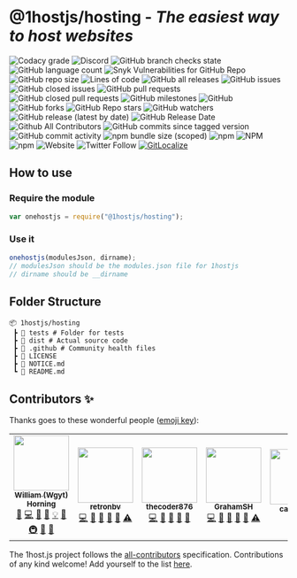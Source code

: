 # @1hostjs/hosting - _The easiest way to host websites_

![Codacy grade](https://img.shields.io/codacy/grade/aa8004662996446e9dd30ff0d1c71c5b?logo=codacy&logoColor=white&style=for-the-badge&color=F63202) ![Discord](https://img.shields.io/discord/815203873324662865?color=F63202&logo=discord&logoColor=white&style=for-the-badge) ![GitHub branch checks state](https://img.shields.io/github/checks-status/1hostjs/hosting/main?logo=github&logoColor=white&style=for-the-badge&color=F63202) ![GitHub language count](https://img.shields.io/github/languages/count/1hostjs/hosting?logo=github&logoColor=white&style=for-the-badge&color=F63202) ![Snyk Vulnerabilities for GitHub Repo](https://img.shields.io/snyk/vulnerabilities/github/1hostjs/hosting?color=F63202&logo=github&logoColor=white&style=for-the-badge) ![GitHub repo size](https://img.shields.io/github/repo-size/1hostjs/hosting?color=F63202&logo=github&logoColor=white&style=for-the-badge) ![Lines of code](https://img.shields.io/tokei/lines/github/1hostjs/hosting?color=F63202&label=total%20lines%20of%20code&logo=github&logoColor=white&style=for-the-badge) ![GitHub all releases](https://img.shields.io/github/downloads/1hostjs/hosting/total?color=F63202&logo=github&logoColor=white&style=for-the-badge) ![GitHub issues](https://img.shields.io/github/issues/1hostjs/hosting?color=F63202&logo=github&logoColor=white&style=for-the-badge) ![GitHub closed issues](https://img.shields.io/github/issues-closed/1hostjs/hosting?color=F63202&logo=github&logoColor=white&style=for-the-badge) ![GitHub pull requests](https://img.shields.io/github/issues-pr/1hostjs/hosting?color=F63202&logo=github&logoColor=white&style=for-the-badge) ![GitHub closed pull requests](https://img.shields.io/github/issues-pr-closed/1hostjs/hosting?color=F63202&logo=github&logoColor=white&style=for-the-badge) ![GitHub milestones](https://img.shields.io/github/milestones/all/1hostjs/hosting?color=F63202&logo=github&logoColor=white&style=for-the-badge) ![GitHub](https://img.shields.io/github/license/1hostjs/hosting?color=F63202&logo=github&logoColor=white&style=for-the-badge) ![GitHub forks](https://img.shields.io/github/forks/1hostjs/hosting?color=F63202&logo=github&logoColor=white&style=for-the-badge) ![GitHub Repo stars](https://img.shields.io/github/stars/1hostjs/hosting?color=F63202&logo=github&logoColor=white&style=for-the-badge) ![GitHub watchers](https://img.shields.io/github/watchers/1hostjs/hosting?color=F63202&logo=github&logoColor=white&style=for-the-badge) ![GitHub release (latest by date)](https://img.shields.io/github/v/release/1hostjs/hosting?color=F63202&logo=github&logoColor=white&style=for-the-badge) ![GitHub Release Date](https://img.shields.io/github/release-date/1hostjs/hosting?color=F63202&logo=github&logoColor=white&style=for-the-badge) ![Github All Contributors](https://img.shields.io/github/all-contributors/1hostjs/hosting/main?color=F63202&logo=github&logoColor=white&style=for-the-badge) ![GitHub commits since tagged version](https://img.shields.io/github/commits-since/1hostjs/hosting/latest/main?color=F63202&logo=github&logoColor=white&style=for-the-badge) ![GitHub commit activity](https://img.shields.io/github/commit-activity/w/1hostjs/hosting?color=F63202&logo=github&logoColor=white&style=for-the-badge) ![npm bundle size (scoped)](https://img.shields.io/bundlephobia/min/@1hostjs/hosting?color=F63202&logo=npm&logoColor=white&style=for-the-badge) ![npm](https://img.shields.io/npm/dt/@1hostjs/hosting?color=F63202&logo=npm&logoColor=white&style=for-the-badge) ![NPM](https://img.shields.io/npm/l/@1hostjs%252Fhosting?color=F63202&logo=npm&logoColor=white&style=for-the-badge) ![npm](https://img.shields.io/npm/v/@1hostjs%252fhosting?color=F63202&logo=npm&logoColor=white&style=for-the-badge) ![Website](https://img.shields.io/website?color=F63202&down_color=F63202&down_message=down&label=docs&logo=nuxt.js&logoColor=white&style=for-the-badge&up_color=F63202&up_message=are%20up&url=https%3A%2F%2F1host.js.org) ![Twitter Follow](https://img.shields.io/twitter/follow/wgytcraft?color=F63202&logo=twitter&logoColor=white&style=for-the-badge) [![GitLocalize](https://gitlocalize.com/repo/5951/whole_project/badge.svg)](https://gitlocalize.com/repo/5951/whole_project?utm_source=badge)

## How to use

### Require the module

```javascript
var onehostjs = require("@1hostjs/hosting");
```

### Use it

```javascript
onehostjs(modulesJson, dirname);
// modulesJson should be the modules.json file for 1hostjs
// dirname should be __dirname
```

## Folder Structure

```text
📦 1hostjs/hosting
 ┣ 📂 tests # Folder for tests
 ┣ 📂 dist # Actual source code
 ┣ 📂 .github # Community health files
 ┣ 📜 LICENSE
 ┣ 📜 NOTICE.md
 ┗ 📜 README.md
```

## Contributors ✨

Thanks goes to these wonderful people ([emoji key](https://allcontributors.org/docs/en/emoji-key)):

<!-- ALL-CONTRIBUTORS-LIST:START - Do not remove or modify this section -->
<!-- prettier-ignore-start -->
<!-- markdownlint-disable -->
<table>
  <tr>
    <td align="center"><a href="http://wgyt.tk"><img src="https://avatars.githubusercontent.com/u/68466727?v=4?s=100" width="100px;" alt=""/><br /><sub><b>William (Wgyt) Horning</b></sub></a><br /><a href="https://github.com/1hostjs/hosting/issues?q=author%3Awgyt" title="Bug reports">🐛</a> <a href="https://github.com/1hostjs/hosting/commits?author=wgyt" title="Code">💻</a> <a href="https://github.com/1hostjs/hosting/commits?author=wgyt" title="Documentation">📖</a> <a href="#design-wgyt" title="Design">🎨</a> <a href="#example-wgyt" title="Examples">💡</a> <a href="#ideas-wgyt" title="Ideas, Planning, & Feedback">🤔</a> <a href="#infra-wgyt" title="Infrastructure (Hosting, Build-Tools, etc)">🚇</a> <a href="#maintenance-wgyt" title="Maintenance">🚧</a> <a href="https://github.com/1hostjs/hosting/pulls?q=is%3Apr+reviewed-by%3Awgyt" title="Reviewed Pull Requests">👀</a></td>
    <td align="center"><a href="https://retronbv.github.io"><img src="https://avatars.githubusercontent.com/u/49005044?v=4?s=100" width="100px;" alt=""/><br /><sub><b>retronbv</b></sub></a><br /><a href="https://github.com/1hostjs/hosting/commits?author=retronbv" title="Code">💻</a> <a href="#ideas-retronbv" title="Ideas, Planning, & Feedback">🤔</a> <a href="https://github.com/1hostjs/hosting/issues?q=author%3Aretronbv" title="Bug reports">🐛</a> <a href="https://github.com/1hostjs/hosting/pulls?q=is%3Apr+reviewed-by%3Aretronbv" title="Reviewed Pull Requests">👀</a> <a href="#maintenance-retronbv" title="Maintenance">🚧</a> <a href="https://github.com/1hostjs/hosting/commits?author=retronbv" title="Tests">⚠️</a></td>
    <td align="center"><a href="https://thecoder876.github.io"><img src="https://avatars.githubusercontent.com/u/76265544?v=4?s=100" width="100px;" alt=""/><br /><sub><b>thecoder876</b></sub></a><br /><a href="https://github.com/1hostjs/hosting/commits?author=thecoder876" title="Code">💻</a> <a href="#ideas-thecoder876" title="Ideas, Planning, & Feedback">🤔</a> <a href="#maintenance-thecoder876" title="Maintenance">🚧</a> <a href="#projectManagement-thecoder876" title="Project Management">📆</a> <a href="https://github.com/1hostjs/hosting/pulls?q=is%3Apr+reviewed-by%3Athecoder876" title="Reviewed Pull Requests">👀</a></td>
    <td align="center"><a href="https://grahamsh.com"><img src="https://avatars.githubusercontent.com/u/64214252?v=4?s=100" width="100px;" alt=""/><br /><sub><b>GrahamSH</b></sub></a><br /><a href="https://github.com/1hostjs/hosting/commits?author=GrahamSH-LLK" title="Code">💻</a> <a href="https://github.com/1hostjs/hosting/commits?author=GrahamSH-LLK" title="Documentation">📖</a> <a href="https://github.com/1hostjs/hosting/issues?q=author%3AGrahamSH-LLK" title="Bug reports">🐛</a> <a href="#ideas-GrahamSH-LLK" title="Ideas, Planning, & Feedback">🤔</a> <a href="https://github.com/1hostjs/hosting/pulls?q=is%3Apr+reviewed-by%3AGrahamSH-LLK" title="Reviewed Pull Requests">👀</a> <a href="https://github.com/1hostjs/hosting/commits?author=GrahamSH-LLK" title="Tests">⚠️</a></td>
    <td align="center"><a href="https://github.com/cary-uwu"><img src="https://avatars.githubusercontent.com/u/81051124?v=4?s=100" width="100px;" alt=""/><br /><sub><b>cary-uwu</b></sub></a><br /><a href="#ideas-cary-uwu" title="Ideas, Planning, & Feedback">🤔</a></td>
  </tr>
</table>

<!-- markdownlint-restore -->
<!-- prettier-ignore-end -->

<!-- ALL-CONTRIBUTORS-LIST:END -->

The 1host.js project follows the [all-contributors](https://github.com/all-contributors/all-contributors) specification. Contributions of any kind welcome! Add yourself to the list [here](https://github.com/1hostjs/hosting/issues/9).
